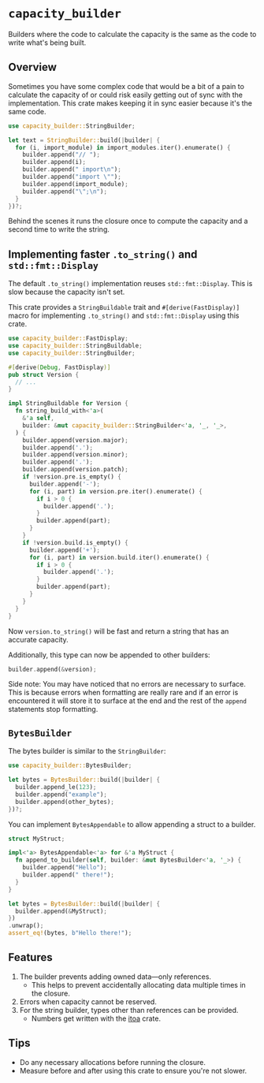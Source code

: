 # `capacity_builder`

Builders where the code to calculate the capacity is the same as the code to
write what's being built.

## Overview

Sometimes you have some complex code that would be a bit of a pain to calculate
the capacity of or could risk easily getting out of sync with the
implementation. This crate makes keeping it in sync easier because it's the same
code.

```rs
use capacity_builder::StringBuilder;

let text = StringBuilder::build(|builder| {
  for (i, import_module) in import_modules.iter().enumerate() {
    builder.append("// ");
    builder.append(i);
    builder.append(" import\n");
    builder.append("import \"");
    builder.append(import_module);
    builder.append("\";\n");
  }
})?;
```

Behind the scenes it runs the closure once to compute the capacity and a second
time to write the string.

## Implementing faster `.to_string()` and `std::fmt::Display`

The default `.to_string()` implementation reuses `std::fmt::Display`. This is
slow because the capacity isn't set.

This crate provides a `StringBuildable` trait and `#[derive(FastDisplay)]` macro
for implementing `.to_string()` and `std::fmt::Display` using this crate.

```rs
use capacity_builder::FastDisplay;
use capacity_builder::StringBuildable;
use capacity_builder::StringBuilder;

#[derive(Debug, FastDisplay)]
pub struct Version {
  // ...
}

impl StringBuildable for Version {
  fn string_build_with<'a>(
    &'a self,
    builder: &mut capacity_builder::StringBuilder<'a, '_, '_>,
  ) {
    builder.append(version.major);
    builder.append('.');
    builder.append(version.minor);
    builder.append('.');
    builder.append(version.patch);
    if !version.pre.is_empty() {
      builder.append('-');
      for (i, part) in version.pre.iter().enumerate() {
        if i > 0 {
          builder.append('.');
        }
        builder.append(part);
      }
    }
    if !version.build.is_empty() {
      builder.append('+');
      for (i, part) in version.build.iter().enumerate() {
        if i > 0 {
          builder.append('.');
        }
        builder.append(part);
      }
    }
  }
}
```

Now `version.to_string()` will be fast and return a string that has an accurate
capacity.

Additionally, this type can now be appended to other builders:

```rs
builder.append(&version);
```

Side note: You may have noticed that no errors are necessary to surface. This is
because errors when formatting are really rare and if an error is encountered it
will store it to surface at the end and the rest of the `append` statements stop
formatting.

## `BytesBuilder`

The bytes builder is similar to the `StringBuilder`:

```rs
use capacity_builder::BytesBuilder;

let bytes = BytesBuilder::build(|builder| {
  builder.append_le(123);
  builder.append("example");
  builder.append(other_bytes);
})?;
```

You can implement `BytesAppendable` to allow appending a struct to a builder.

```rs
struct MyStruct;

impl<'a> BytesAppendable<'a> for &'a MyStruct {
  fn append_to_builder(self, builder: &mut BytesBuilder<'a, '_>) {
    builder.append("Hello");
    builder.append(" there!");
  }
}

let bytes = BytesBuilder::build(|builder| {
  builder.append(&MyStruct);
})
.unwrap();
assert_eq!(bytes, b"Hello there!");
```

## Features

1. The builder prevents adding owned data—only references.
   - This helps to prevent accidentally allocating data multiple times in the
     closure.
1. Errors when capacity cannot be reserved.
1. For the string builder, types other than references can be provided.
   - Numbers get written with the [itoa](https://crates.io/crates/itoa) crate.

## Tips

- Do any necessary allocations before running the closure.
- Measure before and after using this crate to ensure you're not slower.
